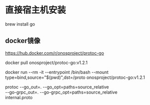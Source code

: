 
# 直接宿主机安装
brew install go



## docker镜像
https://hub.docker.com/r/onosproject/protoc-go

docker pull onosproject/protoc-go:v1.2.1

docker run  --rm -it --entrypoint /bin/bash  --mount type=bind,source="$(pwd)",dst=/proto onosproject/protoc-go:v1.2.1  

protoc --go_out=. --go_opt=paths=source_relative \
--go-grpc_out=. --go-grpc_opt=paths=source_relative \
internal.proto


